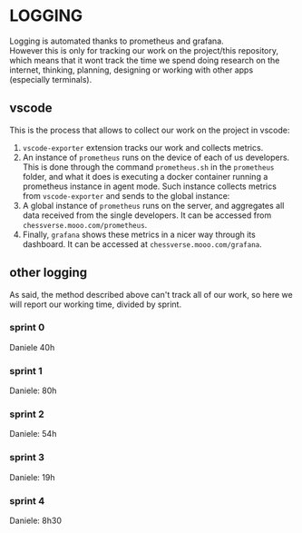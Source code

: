 # LOGGING

Logging is automated thanks to prometheus and grafana.  
However this is only for tracking our work on the project/this repository, which means that it wont track the time we spend doing research on the internet, thinking, planning, designing or working with other apps (especially terminals).  

## vscode

This is the process that allows to collect our work on the project in vscode:
1.	`vscode-exporter` extension tracks our work and collects metrics.
2.	An instance of `prometheus` runs on the device of each of us developers. This is done through the command `prometheus.sh` in the `prometheus` folder, and what it does is executing a docker container running a prometheus instance in agent mode. Such instance collects metrics from `vscode-exporter` and sends to the global instance:
3.	A global instance of `prometheus` runs on the server, and aggregates all data received from the single developers. It can be accessed from `chessverse.mooo.com/prometheus`.
4.	Finally, `grafana` shows these metrics in a nicer way through its dashboard. It can be accessed at `chessverse.mooo.com/grafana`.

## other logging

As said, the method described above can't track all of our work, so here we will report our working time, divided by sprint.

### sprint 0
Daniele 40h  

### sprint 1
Daniele: 80h  

### sprint 2
Daniele: 54h  

### sprint 3
Daniele: 19h

### sprint 4
Daniele: 8h30  
